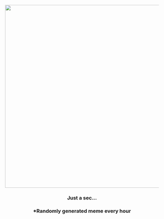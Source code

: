 <p align="center">
        <img src="https://i.redd.it/mrgw1pyjkwt91.jpg" width="600" height="600">
        </p>
        <h3 align="center">Just a sec...</h3>
        <h3 align="center">*Randomly generated meme every hour</h3>
    